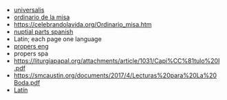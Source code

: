 -   [universalis](https://universalis.com/static/mass/orderofmass.htm)
-   [ordinario de la misa](https://misas.org/documentos/ordinario)
-   <https://celebrandolavida.org/Ordinario_misa.htm>
-   [nuptial parts spanish](https://www.ideasparatuboda.es/partes-de-la-ceremonia-religiosa-con-misa/)
-   Latin; each page one language
-   [propers eng](https://ususantiquior.files.wordpress.com/2023/01/propers-for-the-nuptial-mass.pdf)
-   propers spa
-   <https://liturgiapapal.org/attachments/article/1031/Capi%CC%81tulo%20I.pdf>
-   <https://smcaustin.org/documents/2017/4/Lecturas%20para%20La%20Boda.pdf>
-   [Latín](https://resources.ipsissima-verba.org/documents/ordinary-form-order-of-mass-draft-3.pdf)
